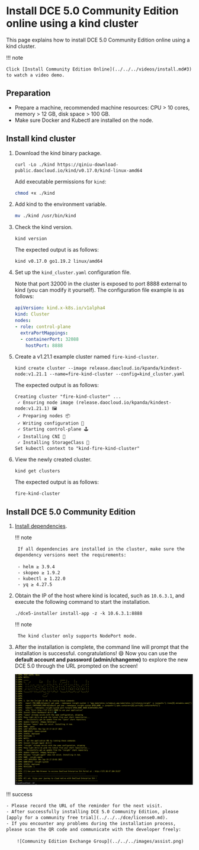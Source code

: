 # Install DCE 5.0 Community Edition online using a kind cluster

This page explains how to install DCE 5.0 Community Edition online using a kind cluster.

!!! note

    Click [Install Community Edition Online](../../../videos/install.md#3) to watch a video demo.

## Preparation

- Prepare a machine, recommended machine resources: CPU > 10 cores, memory > 12 GB, disk space > 100 GB.
- Make sure Docker and Kubectl are installed on the node.

## Install kind cluster

1. Download the kind binary package.

    ```shell
    curl -Lo ./kind https://qiniu-download-public.daocloud.io/kind/v0.17.0/kind-linux-amd64
    ```

    Add executable permissions for `kind`:

    ```bash
    chmod +x ./kind
    ```

1. Add kind to the environment variable.

    ```bash
    mv ./kind /usr/bin/kind
    ```

1. Check the kind version.

    ```shell
    kind version
    ```

    The expected output is as follows:

    ```console
    kind v0.17.0 go1.19.2 linux/amd64
    ```

1. Set up the `kind_cluster.yaml` configuration file.

    Note that port 32000 in the cluster is exposed to port 8888 external to kind (you can modify it yourself). The configuration file example is as follows:

    ```yaml title="kind_cluster.yaml"
    apiVersion: kind.x-k8s.io/v1alpha4
    kind: Cluster
    nodes:
    - role: control-plane
      extraPortMappings:
      - containerPort: 32088
        hostPort: 8888
    ```

1. Create a v1.21.1 example cluster named `fire-kind-cluster`.

    ```shell
    kind create cluster --image release.daocloud.io/kpanda/kindest-node:v1.21.1 --name=fire-kind-cluster --config=kind_cluster.yaml
    ```

    The expected output is as follows:

    ```console
    Creating cluster "fire-kind-cluster" ...
     ✓ Ensuring node image (release.daocloud.io/kpanda/kindest-node:v1.21.1) 🖼
     ✓ Preparing nodes 📦
     ✓ Writing configuration 📜
     ✓ Starting control-plane 🕹️
     ✓ Installing CNI 🔌
     ✓ Installing StorageClass 💾
    Set kubectl context to "kind-fire-kind-cluster"
    ```

1. View the newly created cluster.

    ```shell
    kind get clusters
    ```

    The expected output is as follows:

    ```console
    fire-kind-cluster
    ```

## Install DCE 5.0 Community Edition

1. [Install dependencies](../../install-tools.md).

    !!! note

        If all dependencies are installed in the cluster, make sure the dependency versions meet the requirements:

        - helm ≥ 3.9.4
        - skopeo ≥ 1.9.2
        - kubectl ≥ 1.22.0
        - yq ≥ 4.27.5

1. Obtain the IP of the host where kind is located, such as `10.6.3.1`, and execute the following command to start the installation.

    ```shell
    ./dce5-installer install-app -z -k 10.6.3.1:8888
    ```

    !!! note

        The kind cluster only supports NodePort mode.

1. After the installation is complete, the command line will prompt that the installation is successful. congratulations! :smile: Now you can use the **default account and password (admin/changeme)** to explore the new DCE 5.0 through the URL prompted on the screen!

    ![Installation successful](../../images/success.png)

!!! success

    - Please record the URL of the reminder for the next visit.
    - After successfully installing DCE 5.0 Community Edition, please [apply for a community free trial](../../../dce/license0.md).
    - If you encounter any problems during the installation process, please scan the QR code and communicate with the developer freely:

        ![Community Edition Exchange Group](../../../images/assist.png)